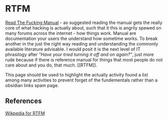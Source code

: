 # RTFM

[Read The Fucking Manual](https://en.wikipedia.org/wiki/RTFM) - as suggested reading the manual gets the really core of what hacking is actually about, such that it this is angrily spewed on many forums across the internet - how things work. Manual are documentation your users  the understand how sometime works. To break another in the just the right way reading and understanding the commonly available literature advisable. I would posit it is the next level of IT phrasilogy after *"Have your tried turning it off and on again?"*, just more rude because if there is reference manual for things that most people do not care about and you do, that much. [[RTFM]]. 

This page should be used to highlight the actually activity found a list among many activities to prevent forget of the fundementals rather than a obsidian links spam page.  

## References

[Wikpedia for RTFM](https://en.wikipedia.org/wiki/RTFM)